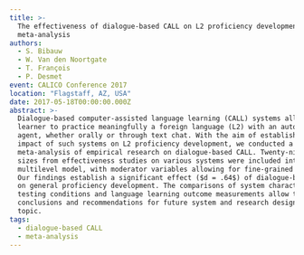 ```yaml
---
title: >-
  The effectiveness of dialogue-based CALL on L2 proficiency development: a
  meta-analysis
authors:
  - S. Bibauw
  - W. Van den Noortgate
  - T. François
  - P. Desmet
event: CALICO Conference 2017
location: "Flagstaff, AZ, USA"
date: 2017-05-18T00:00:00.000Z
abstract: >-
  Dialogue-based computer-assisted language learning (CALL) systems allow a
  learner to practice meaningfully a foreign language (L2) with an automated
  agent, whether orally or through text chat. With the aim of establishing the
  impact of such systems on L2 proficiency development, we conducted a
  meta-analysis of empirical research on dialogue-based CALL. Twenty-nine effect
  sizes from effectiveness studies on various systems were included into a
  multilevel model, with moderator variables allowing for fine-grained analysis.
  Our findings establish a significant effect ($d = .64$) of dialogue-based CALL
  on general proficiency development. The comparisons of system characteristics,
  testing conditions and language learning outcome measurements allow to draw
  conclusions and recommendations for future system and research design on the
  topic.
tags:
  - dialogue-based CALL
  - meta-analysis
---
```

